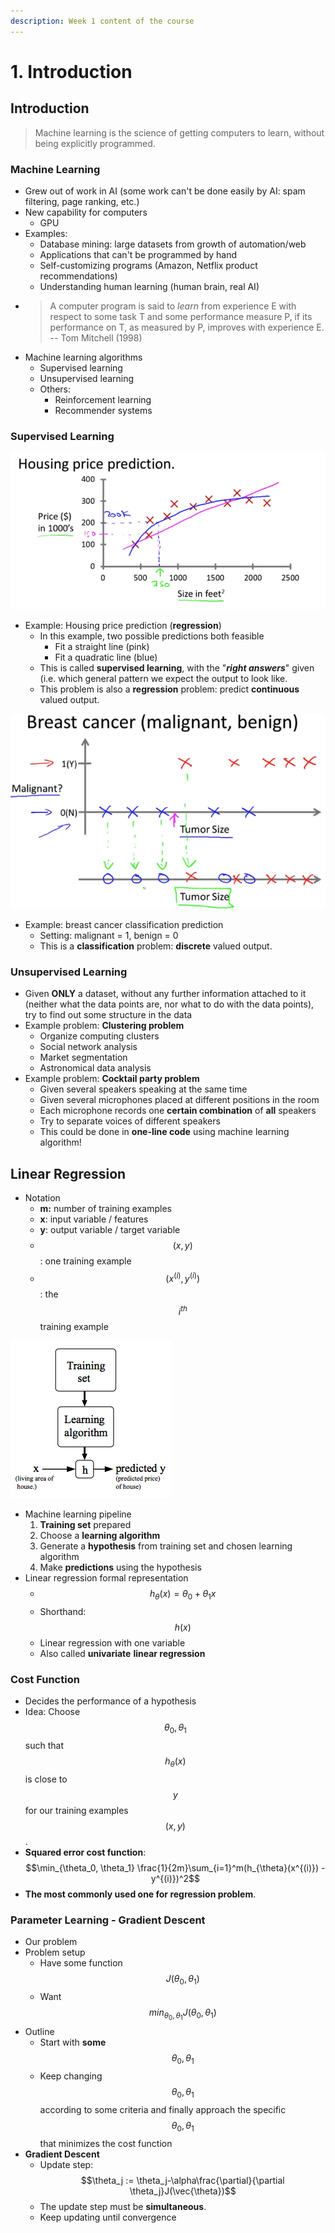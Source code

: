 ```yaml
---
description: Week 1 content of the course
---
```


# 1. Introduction

## Introduction

> Machine learning is the science of getting computers to learn, without being explicitly programmed.

### Machine Learning

* Grew out of work in AI \(some work can't be done easily by AI: spam filtering, page ranking, etc.\)
* New capability for computers
  * GPU
* Examples:
  * Database mining: large datasets from growth of automation/web
  * Applications that can't be programmed by hand
  * Self-customizing programs \(Amazon, Netflix product recommendations\)
  * Understanding human learning \(human brain, real AI\)
* > A computer program is said to _learn_ from experience E with respect to some task T and some performance measure P, if its performance on T, as measured by P, improves with experience E. -- Tom Mitchell \(1998\)
* Machine learning algorithms
  * Supervised learning
  * Unsupervised learning
  * Others:
    * Reinforcement learning
    * Recommender systems

### Supervised Learning

![](../../.gitbook/assets/image%20%282%29.png)

* Example: Housing price prediction \(**regression**\)
  * In this example, two possible predictions both feasible
    * Fit a straight line \(pink\)
    * Fit a quadratic line \(blue\)
  * This is called **supervised learning**, with the "_**right answers**_" given \(i.e. which general pattern we expect the output to look like.
  * This problem is also a **regression** problem: predict **continuous** valued output.



![](../../.gitbook/assets/image%20%283%29.png)

* Example: breast cancer classification prediction 
  * Setting: malignant = 1, benign = 0
  * This is a **classification** problem: **discrete** valued output.

### Unsupervised Learning

* Given **ONLY** a dataset, without any further information attached to it \(neither what the data points are, nor what to do with the data points\), try to find out some structure in the data
* Example problem: **Clustering problem**
  * Organize computing clusters
  * Social network analysis
  * Market segmentation
  * Astronomical data analysis
* Example problem: **Cocktail party problem**
  * Given several speakers speaking at the same time
  * Given several microphones placed at different positions in the room
  * Each microphone records one **certain combination** of **all** speakers
  * Try to separate voices of different speakers
  * This could be done in **one-line code** using machine learning algorithm!

## Linear Regression

* Notation
  * **m:** number of training examples
  * **x**:  input variable / features
  * **y**: output variable / target variable
  * $$(x, y)$$: one training example
  * $$(x^{(i)}, y^{(i)})$$: the $$i^{th}$$ training example

![](../../.gitbook/assets/image%20%284%29.png)

* Machine learning pipeline
  1. **Training set** prepared
  2. Choose a **learning algorithm**
  3. Generate a **hypothesis** from training set and chosen learning algorithm
  4. Make **predictions** using the hypothesis
* Linear regression formal representation
  * $$h_{\theta}(x) = \theta_0 + \theta_1x$$
  * Shorthand: $$h(x)$$
  * Linear regression with one variable
  * Also called **univariate** **linear regression**

### Cost Function

* Decides the performance of a hypothesis
* Idea: Choose $$\theta_0, \theta_1$$such that $$h_{\theta}(x)$$is close to $$y$$ for our training examples $$(x, y)$$.
* **Squared error cost function**: $$\min_{\theta_0, \theta_1} \frac{1}{2m}\sum_{i=1}^m(h_{\theta}(x^{(i)}) - y^{(i)})^2$$
* **The most commonly used one for regression problem**.

### Parameter Learning - Gradient Descent

*   Our problem
  * Problem setup
    * Have some function $$J(\theta_0, \theta_1)$$
    * Want $$min_{\theta_0, \theta_1} J(\theta_0, \theta_1)$$
  * Outline
    * Start with **some** $$\theta_0, \theta_1$$
    * Keep changing $$\theta_0, \theta_1$$ according to some criteria and finally approach the specific $$\theta_0, \theta_1$$ that minimizes the cost function
* **Gradient Descent**
  * Update step: $$\theta_j := \theta_j-\alpha\frac{\partial}{\partial \theta_j}J(\vec{\theta})$$
  * The update step must be **simultaneous**.
  * Keep updating until convergence





